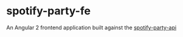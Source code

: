 # spotify-party-fe

An Angular 2 frontend application built against the [spotify-party-api](https://github.com/rvbiljouw/spotify-party-api)
